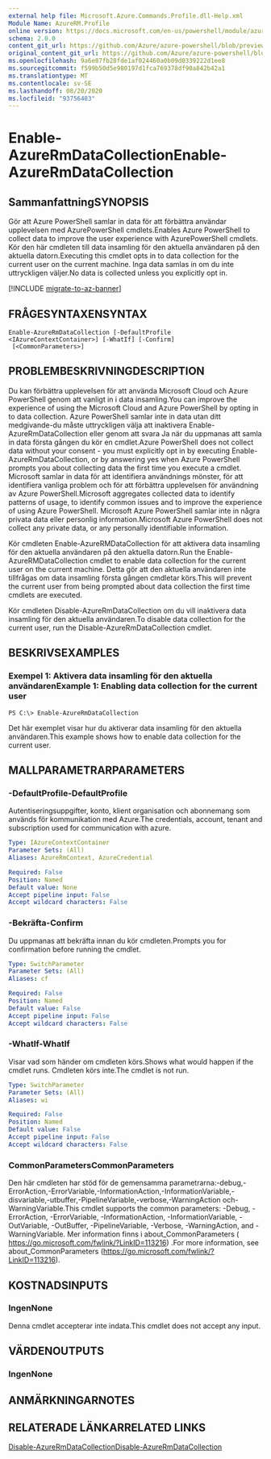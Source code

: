 ```yaml
---
external help file: Microsoft.Azure.Commands.Profile.dll-Help.xml
Module Name: AzureRM.Profile
online version: https://docs.microsoft.com/en-us/powershell/module/azurerm.profile/enable-azurermdatacollection
schema: 2.0.0
content_git_url: https://github.com/Azure/azure-powershell/blob/preview/src/ResourceManager/Profile/Commands.Profile/help/Enable-AzureRmDataCollection.md
original_content_git_url: https://github.com/Azure/azure-powershell/blob/preview/src/ResourceManager/Profile/Commands.Profile/help/Enable-AzureRmDataCollection.md
ms.openlocfilehash: 9a6e87fb28fde1af024460a0b09d0339222d1ee8
ms.sourcegitcommit: f599b50d5e980197d1fca769378df90a842b42a1
ms.translationtype: MT
ms.contentlocale: sv-SE
ms.lasthandoff: 08/20/2020
ms.locfileid: "93756483"
---
```

# <span data-ttu-id="0c113-101">Enable-AzureRmDataCollection</span><span class="sxs-lookup"><span data-stu-id="0c113-101">Enable-AzureRmDataCollection</span></span>

## <span data-ttu-id="0c113-102">Sammanfattning</span><span class="sxs-lookup"><span data-stu-id="0c113-102">SYNOPSIS</span></span>
<span data-ttu-id="0c113-103">Gör att Azure PowerShell samlar in data för att förbättra användar upplevelsen med AzurePowerShell cmdlets.</span><span class="sxs-lookup"><span data-stu-id="0c113-103">Enables Azure PowerShell to collect data to improve the user experience with AzurePowerShell cmdlets.</span></span>
<span data-ttu-id="0c113-104">Kör den här cmdleten till data insamling för den aktuella användaren på den aktuella datorn.</span><span class="sxs-lookup"><span data-stu-id="0c113-104">Executing this cmdlet opts in to data collection for the current user on the current machine.</span></span>
<span data-ttu-id="0c113-105">Inga data samlas in om du inte uttryckligen väljer.</span><span class="sxs-lookup"><span data-stu-id="0c113-105">No data is collected unless you explicitly opt in.</span></span>

[!INCLUDE [migrate-to-az-banner](../../includes/migrate-to-az-banner.md)]

## <span data-ttu-id="0c113-106">FRÅGESYNTAXEN</span><span class="sxs-lookup"><span data-stu-id="0c113-106">SYNTAX</span></span>

```
Enable-AzureRmDataCollection [-DefaultProfile <IAzureContextContainer>] [-WhatIf] [-Confirm]
 [<CommonParameters>]
```

## <span data-ttu-id="0c113-107">PROBLEMBESKRIVNING</span><span class="sxs-lookup"><span data-stu-id="0c113-107">DESCRIPTION</span></span>
<span data-ttu-id="0c113-108">Du kan förbättra upplevelsen för att använda Microsoft Cloud och Azure PowerShell genom att vanligt in i data insamling.</span><span class="sxs-lookup"><span data-stu-id="0c113-108">You can improve the experience of using the Microsoft Cloud and Azure PowerShell by opting in to data collection.</span></span>
<span data-ttu-id="0c113-109">Azure PowerShell samlar inte in data utan ditt medgivande-du måste uttryckligen välja att inaktivera Enable-AzureRmDataCollection eller genom att svara Ja när du uppmanas att samla in data första gången du kör en cmdlet.</span><span class="sxs-lookup"><span data-stu-id="0c113-109">Azure PowerShell does not collect data without your consent - you must explicitly opt in by executing Enable-AzureRmDataCollection, or by answering yes when Azure PowerShell prompts you about collecting data the first time you execute a cmdlet.</span></span>
<span data-ttu-id="0c113-110">Microsoft samlar in data för att identifiera användnings mönster, för att identifiera vanliga problem och för att förbättra upplevelsen för användning av Azure PowerShell.</span><span class="sxs-lookup"><span data-stu-id="0c113-110">Microsoft aggregates collected data to identify patterns of usage, to identify common issues and to improve the experience of using Azure PowerShell.</span></span>
<span data-ttu-id="0c113-111">Microsoft Azure PowerShell samlar inte in några privata data eller personlig information.</span><span class="sxs-lookup"><span data-stu-id="0c113-111">Microsoft Azure PowerShell does not collect any private data, or any personally identifiable information.</span></span>

<span data-ttu-id="0c113-112">Kör cmdleten Enable-AzureRMDataCollection för att aktivera data insamling för den aktuella användaren på den aktuella datorn.</span><span class="sxs-lookup"><span data-stu-id="0c113-112">Run the Enable-AzureRMDataCollection cmdlet to enable data collection for the current user on the current machine.</span></span>
<span data-ttu-id="0c113-113">Detta gör att den aktuella användaren inte tillfrågas om data insamling första gången cmdletar körs.</span><span class="sxs-lookup"><span data-stu-id="0c113-113">This will prevent the current user from being prompted about data collection the first time cmdlets are executed.</span></span>

<span data-ttu-id="0c113-114">Kör cmdleten Disable-AzureRmDataCollection om du vill inaktivera data insamling för den aktuella användaren.</span><span class="sxs-lookup"><span data-stu-id="0c113-114">To disable data collection for the current user, run the Disable-AzureRmDataCollection cmdlet.</span></span>

## <span data-ttu-id="0c113-115">BESKRIVS</span><span class="sxs-lookup"><span data-stu-id="0c113-115">EXAMPLES</span></span>

### <span data-ttu-id="0c113-116">Exempel 1: Aktivera data insamling för den aktuella användaren</span><span class="sxs-lookup"><span data-stu-id="0c113-116">Example 1: Enabling data collection for the current user</span></span>
```
PS C:\> Enable-AzureRmDataCollection
```

<span data-ttu-id="0c113-117">Det här exemplet visar hur du aktiverar data insamling för den aktuella användaren.</span><span class="sxs-lookup"><span data-stu-id="0c113-117">This example shows how to enable data collection for the current user.</span></span>

## <span data-ttu-id="0c113-118">MALLPARAMETRAR</span><span class="sxs-lookup"><span data-stu-id="0c113-118">PARAMETERS</span></span>

### <span data-ttu-id="0c113-119">-DefaultProfile</span><span class="sxs-lookup"><span data-stu-id="0c113-119">-DefaultProfile</span></span>
<span data-ttu-id="0c113-120">Autentiseringsuppgifter, konto, klient organisation och abonnemang som används för kommunikation med Azure.</span><span class="sxs-lookup"><span data-stu-id="0c113-120">The credentials, account, tenant and subscription used for communication with azure.</span></span>

```yaml
Type: IAzureContextContainer
Parameter Sets: (All)
Aliases: AzureRmContext, AzureCredential

Required: False
Position: Named
Default value: None
Accept pipeline input: False
Accept wildcard characters: False
```

### <span data-ttu-id="0c113-121">-Bekräfta</span><span class="sxs-lookup"><span data-stu-id="0c113-121">-Confirm</span></span>
<span data-ttu-id="0c113-122">Du uppmanas att bekräfta innan du kör cmdleten.</span><span class="sxs-lookup"><span data-stu-id="0c113-122">Prompts you for confirmation before running the cmdlet.</span></span>

```yaml
Type: SwitchParameter
Parameter Sets: (All)
Aliases: cf

Required: False
Position: Named
Default value: False
Accept pipeline input: False
Accept wildcard characters: False
```

### <span data-ttu-id="0c113-123">-WhatIf</span><span class="sxs-lookup"><span data-stu-id="0c113-123">-WhatIf</span></span>
<span data-ttu-id="0c113-124">Visar vad som händer om cmdleten körs.</span><span class="sxs-lookup"><span data-stu-id="0c113-124">Shows what would happen if the cmdlet runs.</span></span> <span data-ttu-id="0c113-125">Cmdleten körs inte.</span><span class="sxs-lookup"><span data-stu-id="0c113-125">The cmdlet is not run.</span></span>

```yaml
Type: SwitchParameter
Parameter Sets: (All)
Aliases: wi

Required: False
Position: Named
Default value: False
Accept pipeline input: False
Accept wildcard characters: False
```

### <span data-ttu-id="0c113-126">CommonParameters</span><span class="sxs-lookup"><span data-stu-id="0c113-126">CommonParameters</span></span>
<span data-ttu-id="0c113-127">Den här cmdleten har stöd för de gemensamma parametrarna:-debug,-ErrorAction,-ErrorVariable,-InformationAction,-InformationVariable,-disvariable,-utbuffer,-PipelineVariable,-verbose,-WarningAction och-WarningVariable.</span><span class="sxs-lookup"><span data-stu-id="0c113-127">This cmdlet supports the common parameters: -Debug, -ErrorAction, -ErrorVariable, -InformationAction, -InformationVariable, -OutVariable, -OutBuffer, -PipelineVariable, -Verbose, -WarningAction, and -WarningVariable.</span></span> <span data-ttu-id="0c113-128">Mer information finns i about_CommonParameters ( https://go.microsoft.com/fwlink/?LinkID=113216) .</span><span class="sxs-lookup"><span data-stu-id="0c113-128">For more information, see about_CommonParameters (https://go.microsoft.com/fwlink/?LinkID=113216).</span></span>

## <span data-ttu-id="0c113-129">KOSTNADS</span><span class="sxs-lookup"><span data-stu-id="0c113-129">INPUTS</span></span>

### <span data-ttu-id="0c113-130">Ingen</span><span class="sxs-lookup"><span data-stu-id="0c113-130">None</span></span>
<span data-ttu-id="0c113-131">Denna cmdlet accepterar inte indata.</span><span class="sxs-lookup"><span data-stu-id="0c113-131">This cmdlet does not accept any input.</span></span>

## <span data-ttu-id="0c113-132">VÄRDEN</span><span class="sxs-lookup"><span data-stu-id="0c113-132">OUTPUTS</span></span>

### <span data-ttu-id="0c113-133">Ingen</span><span class="sxs-lookup"><span data-stu-id="0c113-133">None</span></span>

## <span data-ttu-id="0c113-134">ANMÄRKNINGAR</span><span class="sxs-lookup"><span data-stu-id="0c113-134">NOTES</span></span>

## <span data-ttu-id="0c113-135">RELATERADE LÄNKAR</span><span class="sxs-lookup"><span data-stu-id="0c113-135">RELATED LINKS</span></span>

[<span data-ttu-id="0c113-136">Disable-AzureRmDataCollection</span><span class="sxs-lookup"><span data-stu-id="0c113-136">Disable-AzureRmDataCollection</span></span>](./Disable-AzureRmDataCollection.md)

